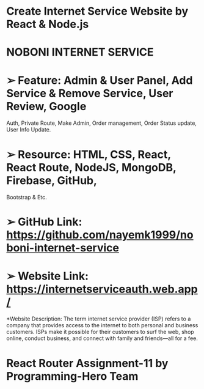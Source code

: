 # Create Internet Service Website by React & Node.js

# NOBONI INTERNET SERVICE
# ➢ Feature: Admin & User Panel, Add Service & Remove Service, User Review, Google
Auth, Private Route, Make Admin, Order management, Order Status update, User Info
Update.
# ➢ Resource: HTML, CSS, React, React Route, NodeJS, MongoDB, Firebase, GitHub,
Bootstrap & Etc.
# ➢ GitHub Link: https://github.com/nayemk1999/noboni-internet-service
# ➢ Website Link: https://internetserviceauth.web.app/

*Website Description:
The term internet service provider (ISP) refers to a company that provides access to the internet to both personal and business customers. ISPs make it possible for their customers to surf the web, shop online, conduct business, and connect with family and friends—all for a fee.

# React Router Assignment-11 by Programming-Hero Team

